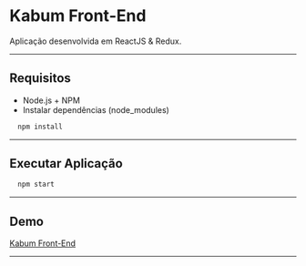 # Kabum Front-End
Aplicação desenvolvida em ReactJS & Redux.

----------

## Requisitos
- Node.js + NPM
- Instalar dependências (node_modules)
```bash
  npm install
```   

----------

## Executar Aplicação
```bash
  npm start
``` 

----------

## Demo
[Kabum Front-End][1]

----------
[1]: https://www.google.com/
